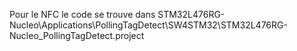 Pour le NFC le code se trouve dans STM32L476RG-Nucleo\Applications\PollingTagDetect\SW4STM32\STM32L476RG-Nucleo_PollingTagDetect\.project
